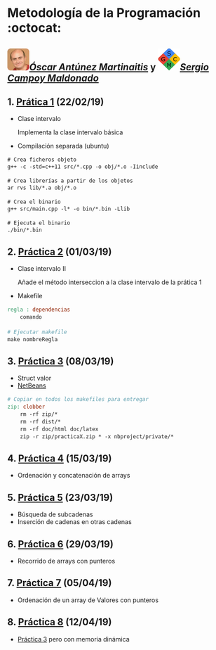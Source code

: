 # Metodología de la Programación :octocat:

## *[<img src="/data/viyuela_.png" width="50" height="50"/>Óscar Antúnez Martinaitis](https://github.com/oscarntnz "Perfil de github")* y *[<img src="/data/sgcm_.png" width="50" height="50"/>Sergio Campoy Maldonado](https://github.com/sergioguaka "Perfil de github")*




## 1. [Prática 1](./practica1) (22/02/19)
* Clase intervalo

    Implementa la clase intervalo básica
* Compilación separada (ubuntu)

```shell
# Crea ficheros objeto
g++ -c -std=c++11 src/*.cpp -o obj/*.o -Iinclude

# Crea librerías a partir de los objetos
ar rvs lib/*.a obj/*.o

# Crea el binario
g++ src/main.cpp -l* -o bin/*.bin -Llib

# Ejecuta el binario
./bin/*.bin
```

## 2. [Práctica 2](./practica2) (01/03/19)
* Clase intervalo II

    Añade el método interseccion a la clase intervalo de la prática 1
* Makefile

```makefile
regla : dependencias
    comando

# Ejecutar makefile
make nombreRegla
```

## 3. [Práctica 3](./practica3) (08/03/19)
* Struct valor
* [NetBeans](https://netbeans.org "Yay")

```makefile
# Copiar en todos los makefiles para entregar
zip: clobber
	rm -rf zip/*
	rm -rf dist/*
	rm -rf doc/html doc/latex
	zip -r zip/practicaX.zip * -x nbproject/private/*
```


## 4. [Práctica 4](./practica4) (15/03/19)
* Ordenación y concatenación de arrays

## 5. [Práctica 5](./practica5) (23/03/19)
* Búsqueda de subcadenas
* Inserción de cadenas en otras cadenas

## 6. [Práctica 6](./practica6) (29/03/19)
* Recorrido de arrays con punteros

## 7. [Práctica 7](./practica7) (05/04/19)
* Ordenación de un array de Valores con punteros

## 8. [Práctica 8](./practica8) (12/04/19)
* [Práctica 3](./practica3) pero con memoria dinámica
